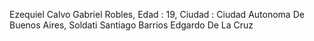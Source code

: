 Ezequiel Calvo
Gabriel Robles, Edad : 19, Ciudad : Ciudad Autonoma De Buenos Aires, Soldati
Santiago Barrios
Edgardo De La Cruz